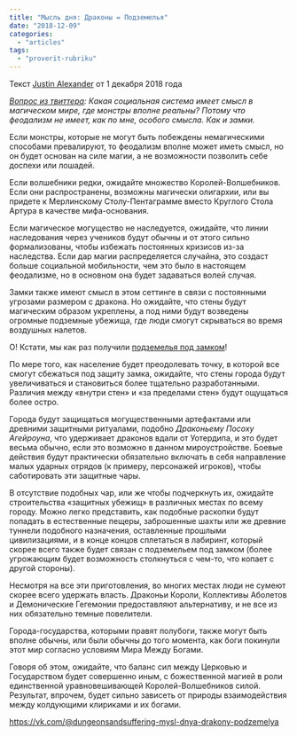 ```yaml
---
title: "Мысль дня: Драконы = Подземелья"
date: "2018-12-09"
categories: 
  - "articles"
tags: 
  - "proverit-rubriku"
---
```


Текст [Justin Alexander](https://vk.com/away.php?to=https://thealexandrian.net/about&cc_key=) от 1 декабря 2018 года

_[Вопрос из твиттера](https://vk.com/away.php?to=https%3A%2F%2Ftwitter.com%2Fdanhopea%2Fstatus%2F1066120571124092928&cc_key=): Какая социальная система имеет смысл в магическом мире, где монстры вполне реальны? Потому что феодализм не имеет, как по мне, особого смысла. Как и замки._

Если монстры, которые не могут быть побеждены немагическими способами превалируют, то феодализм вполне может иметь смысл, но он будет основан на силе магии, а не возможности позволить себе доспехи или лошадей.

Если волшебники редки, ожидайте множество Королей-Волшебников. Если они распространены, возможны магически олигархии, или вы придете к Мерлинскому Столу-Пентаграмме вместо Круглого Стола Артура в качестве мифа-основания.

Если магическое могущество не наследуется, ожидайте, что линии наследования через учеников будут обычны и от этого сильно формализованы, чтобы избежать постоянных кризисов из-за наследства. Если дар магии распределяется случайна, это создаст больше социальной мобильности, чем это было в настоящем феодализме, но в основном она будет задаваться волей случая.

Замки также имеют смысл в этом сеттинге в связи с постоянными угрозами размером с дракона. Но ожидайте, что стены будут магическим образом укреплены, а под ними будут возведены огромные подземные убежища, где люди смогут скрываться во время воздушных налетов.

О! Кстати, мы как раз получили [подземелья под замком](https://vk.com/away.php?to=https%3A%2F%2Fthealexandrian.net%2Fwordpress%2F40789%2Froleplaying-games%2Frunning-castle-blackmoor&cc_key=)!

По мере того, как население будет преодолевать точку, в которой все смогут сбежаться под защиту замка, ожидайте, что стены города будут увеличиваться и становиться более тщательно разработанными. Различия между «внутри стен» и «за пределами стен» будут ощущаться более остро.

Города будут защищаться могущественными артефактами или древними защитными ритуалами, подобно _Драконьему Посоху Агейроуна_, что удерживает драконов вдали от Уотердипа, и это будет весьма обычно, если это возможно в данном мироустройстве. Боевые действия будут практически обязательно включать в себя направление малых ударных отрядов (к примеру, персонажей игроков), чтобы саботировать эти защитные чары.

В отсутствие подобных чар, или же чтобы подчеркнуть их, ожидайте строительства «защитных убежищ» в различных местах по всему городу. Можно легко представить, как подобные раскопки будут попадать в естественные пещеры, заброшенные шахты или же древние туннели подобного назначения, оставленные прошлыми цивилизациями, и в конце концов сплетаться в лабиринт, который скорее всего также будет связан с подземельем под замком (более угрожающим будет возможность столкнуться с чем-то, что копает с другой стороны).

Несмотря на все эти приготовления, во многих местах люди не сумеют скорее всего удержать власть. Драконьи Короли, Коллективы Аболетов и Демонические Гегемонии предоставляют альтернативу, и не все из них обязательно темные повелители.

Города-государства, которыми правят полубоги, также могут быть вполне обычны, или были обычны до того момента, как боги покинули этот мир согласно условиям Мира Между Богами.

Говоря об этом, ожидайте, что баланс сил между Церковью и Государством будет совершенно иным, с божественной магией в роли единственной уравновешивающей Королей-Волшебников силой. Результат, впрочем, будет сильно зависеть от природы взаимодействия между колдующими клириками и их богами.

https://vk.com/@dungeonsandsuffering-mysl-dnya-drakony-podzemelya
